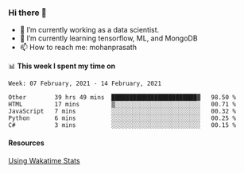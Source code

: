 ### Hi there 👋

- 🔭 I’m currently working as a data scientist.
- 🌱 I’m currently learning tensorflow, ML, and MongoDB
- 📫 How to reach me: mohanprasath

📊 **This week I spent my time on**
<!--START_SECTION:waka-->
```text
Week: 07 February, 2021 - 14 February, 2021

Other        39 hrs 49 mins  ████████████████████████▓   98.50 % 
HTML         17 mins         ▒░░░░░░░░░░░░░░░░░░░░░░░░   00.71 % 
JavaScript   7 mins          ░░░░░░░░░░░░░░░░░░░░░░░░░   00.32 % 
Python       6 mins          ░░░░░░░░░░░░░░░░░░░░░░░░░   00.25 % 
C#           3 mins          ░░░░░░░░░░░░░░░░░░░░░░░░░   00.15 % 
```
<!--END_SECTION:waka-->

#### Resources
[Using Wakatime Stats](https://github.com/marketplace/actions/waka-readme)
